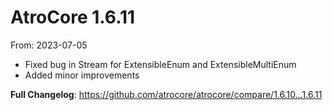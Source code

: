 # AtroCore 1.6.11
From: 2023-07-05

* Fixed bug in Stream for ExtensibleEnum and ExtensibleMultiEnum
* Added minor improvements


**Full Changelog**: https://github.com/atrocore/atrocore/compare/1.6.10...1.6.11